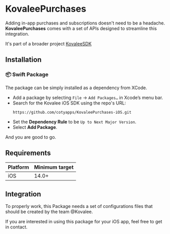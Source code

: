 # KovaleePurchases

Adding in-app purchases and subscriptions doesn't need to be a headache. **KovaleePurchases** comes with a set of APIs designed to streamline this integration.

It's part of a broader project [KovaleeSDK](https://github.com/cotyapps/Kovalee-iOS-SDK.git)

## **Installation**

### 📦 **Swift Package**
The package can be simply installed as a dependency from XCode.

- Add a package by selecting `File` → `Add Packages…` in Xcode’s menu bar.
- Search for the Kovalee iOS SDK using the repo's URL:
  ```console
  https://github.com/cotyapps/KovaleePurchases-iOS.git
  ```
- Set the **Dependency Rule** to be `Up to Next Major Version`.
- Select **Add Package**. 
  
And you are good to go.

## Requirements

| Platform | Minimum target |
| -------- | -------------- |
| iOS      | 14.0+          |


## Integration
To properly work, this Package needs a set of configurations files that should be created by the team @Kovalee.

If you are interested in using this package for your iOS app, feel free to get in contact.

